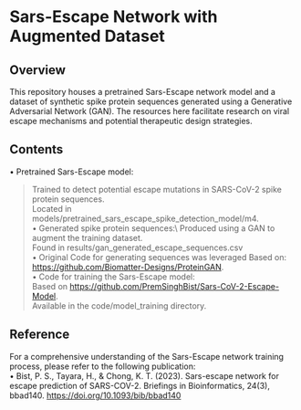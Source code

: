 # Sars-Escape Network with Augmented Dataset
## Overview
This repository houses a pretrained Sars-Escape network model and a dataset of synthetic spike protein sequences generated using a Generative Adversarial Network (GAN). The resources here facilitate research on viral escape mechanisms and potential therapeutic design strategies.
## Contents
•	Pretrained Sars-Escape model:  
  >	Trained to detect potential escape mutations in SARS-CoV-2 spike protein sequences.  
  >	Located in models/pretrained_sars_escape_spike_detection_model/m4.  
•	Generated spike protein sequences:\\
  >	Produced using a GAN to augment the training dataset.  
  >	Found in results/gan_generated_escape_sequences.csv  
•	Original Code for generating sequences was leveraged Based on:    
  >	 https://github.com/Biomatter-Designs/ProteinGAN.    
•	Code for training the Sars-Escape model:  
  >	Based on https://github.com/PremSinghBist/Sars-CoV-2-Escape-Model.  
  >	Available in the code/model_training directory.  
## Reference
For a comprehensive understanding of the Sars-Escape network training process, please refer to the following publication:  
  •	Bist, P. S., Tayara, H., & Chong, K. T. (2023). Sars-escape network for escape prediction of SARS-COV-2. Briefings in Bioinformatics, 24(3), bbad140. https://doi.org/10.1093/bib/bbad140

